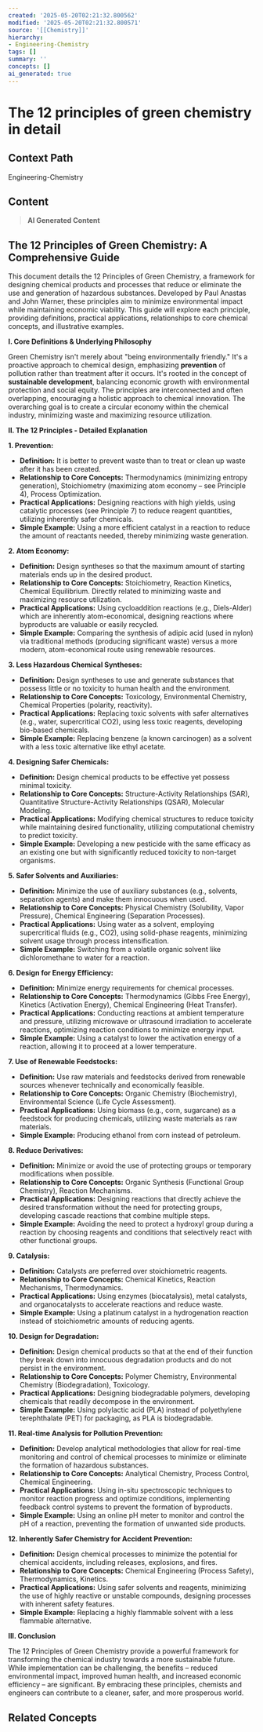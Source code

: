```yaml
---
created: '2025-05-20T02:21:32.800562'
modified: '2025-05-20T02:21:32.800571'
source: '[[Chemistry]]'
hierarchy:
- Engineering-Chemistry
tags: []
summary: ''
concepts: []
ai_generated: true
---
```


# The 12 principles of green chemistry in detail

## Context Path
Engineering-Chemistry

## Content
> **AI Generated Content**
## The 12 Principles of Green Chemistry: A Comprehensive Guide

This document details the 12 Principles of Green Chemistry, a framework for designing chemical products and processes that reduce or eliminate the use and generation of hazardous substances. Developed by Paul Anastas and John Warner, these principles aim to minimize environmental impact while maintaining economic viability.  This guide will explore each principle, providing definitions, practical applications, relationships to core chemical concepts, and illustrative examples.

**I. Core Definitions & Underlying Philosophy**

Green Chemistry isn't merely about "being environmentally friendly." It's a proactive approach to chemical design, emphasizing **prevention** of pollution rather than treatment after it occurs.  It's rooted in the concept of **sustainable development**, balancing economic growth with environmental protection and social equity.  The principles are interconnected and often overlapping, encouraging a holistic approach to chemical innovation.  The overarching goal is to create a circular economy within the chemical industry, minimizing waste and maximizing resource utilization.

**II. The 12 Principles - Detailed Explanation**

**1. Prevention:**
   * **Definition:** It is better to prevent waste than to treat or clean up waste after it has been created.
   * **Relationship to Core Concepts:** Thermodynamics (minimizing entropy generation), Stoichiometry (maximizing atom economy – see Principle 4), Process Optimization.
   * **Practical Applications:**  Designing reactions with high yields, using catalytic processes (see Principle 7) to reduce reagent quantities, utilizing inherently safer chemicals.
   * **Simple Example:**  Using a more efficient catalyst in a reaction to reduce the amount of reactants needed, thereby minimizing waste generation.

**2. Atom Economy:**
   * **Definition:**  Design syntheses so that the maximum amount of starting materials ends up in the desired product.
   * **Relationship to Core Concepts:** Stoichiometry, Reaction Kinetics, Chemical Equilibrium.  Directly related to minimizing waste and maximizing resource utilization.
   * **Practical Applications:**  Using cycloaddition reactions (e.g., Diels-Alder) which are inherently atom-economical, designing reactions where byproducts are valuable or easily recycled.
   * **Simple Example:**  Comparing the synthesis of adipic acid (used in nylon) via traditional methods (producing significant waste) versus a more modern, atom-economical route using renewable resources.

**3. Less Hazardous Chemical Syntheses:**
   * **Definition:**  Design syntheses to use and generate substances that possess little or no toxicity to human health and the environment.
   * **Relationship to Core Concepts:** Toxicology, Environmental Chemistry, Chemical Properties (polarity, reactivity).
   * **Practical Applications:**  Replacing toxic solvents with safer alternatives (e.g., water, supercritical CO2), using less toxic reagents, developing bio-based chemicals.
   * **Simple Example:**  Replacing benzene (a known carcinogen) as a solvent with a less toxic alternative like ethyl acetate.

**4. Designing Safer Chemicals:**
   * **Definition:** Design chemical products to be effective yet possess minimal toxicity.
   * **Relationship to Core Concepts:** Structure-Activity Relationships (SAR), Quantitative Structure-Activity Relationships (QSAR), Molecular Modeling.
   * **Practical Applications:**  Modifying chemical structures to reduce toxicity while maintaining desired functionality, utilizing computational chemistry to predict toxicity.
   * **Simple Example:**  Developing a new pesticide with the same efficacy as an existing one but with significantly reduced toxicity to non-target organisms.

**5. Safer Solvents and Auxiliaries:**
   * **Definition:**  Minimize the use of auxiliary substances (e.g., solvents, separation agents) and make them innocuous when used.
   * **Relationship to Core Concepts:** Physical Chemistry (Solubility, Vapor Pressure), Chemical Engineering (Separation Processes).
   * **Practical Applications:**  Using water as a solvent, employing supercritical fluids (e.g., CO2), using solid-phase reagents, minimizing solvent usage through process intensification.
   * **Simple Example:**  Switching from a volatile organic solvent like dichloromethane to water for a reaction.

**6. Design for Energy Efficiency:**
   * **Definition:** Minimize energy requirements for chemical processes.
   * **Relationship to Core Concepts:** Thermodynamics (Gibbs Free Energy), Kinetics (Activation Energy), Chemical Engineering (Heat Transfer).
   * **Practical Applications:**  Conducting reactions at ambient temperature and pressure, utilizing microwave or ultrasound irradiation to accelerate reactions, optimizing reaction conditions to minimize energy input.
   * **Simple Example:**  Using a catalyst to lower the activation energy of a reaction, allowing it to proceed at a lower temperature.

**7. Use of Renewable Feedstocks:**
   * **Definition:** Use raw materials and feedstocks derived from renewable sources whenever technically and economically feasible.
   * **Relationship to Core Concepts:** Organic Chemistry (Biochemistry), Environmental Science (Life Cycle Assessment).
   * **Practical Applications:**  Using biomass (e.g., corn, sugarcane) as a feedstock for producing chemicals, utilizing waste materials as raw materials.
   * **Simple Example:**  Producing ethanol from corn instead of petroleum.

**8. Reduce Derivatives:**
   * **Definition:** Minimize or avoid the use of protecting groups or temporary modifications when possible.
   * **Relationship to Core Concepts:** Organic Synthesis (Functional Group Chemistry), Reaction Mechanisms.
   * **Practical Applications:**  Designing reactions that directly achieve the desired transformation without the need for protecting groups, developing cascade reactions that combine multiple steps.
   * **Simple Example:**  Avoiding the need to protect a hydroxyl group during a reaction by choosing reagents and conditions that selectively react with other functional groups.

**9. Catalysis:**
   * **Definition:** Catalysts are preferred over stoichiometric reagents.
   * **Relationship to Core Concepts:** Chemical Kinetics, Reaction Mechanisms, Thermodynamics.
   * **Practical Applications:**  Using enzymes (biocatalysis), metal catalysts, and organocatalysts to accelerate reactions and reduce waste.
   * **Simple Example:**  Using a platinum catalyst in a hydrogenation reaction instead of stoichiometric amounts of reducing agents.

**10. Design for Degradation:**
   * **Definition:** Design chemical products so that at the end of their function they break down into innocuous degradation products and do not persist in the environment.
   * **Relationship to Core Concepts:** Polymer Chemistry, Environmental Chemistry (Biodegradation), Toxicology.
   * **Practical Applications:**  Designing biodegradable polymers, developing chemicals that readily decompose in the environment.
   * **Simple Example:**  Using polylactic acid (PLA) instead of polyethylene terephthalate (PET) for packaging, as PLA is biodegradable.

**11. Real-time Analysis for Pollution Prevention:**
   * **Definition:** Develop analytical methodologies that allow for real-time monitoring and control of chemical processes to minimize or eliminate the formation of hazardous substances.
   * **Relationship to Core Concepts:** Analytical Chemistry, Process Control, Chemical Engineering.
   * **Practical Applications:**  Using in-situ spectroscopic techniques to monitor reaction progress and optimize conditions, implementing feedback control systems to prevent the formation of byproducts.
   * **Simple Example:**  Using an online pH meter to monitor and control the pH of a reaction, preventing the formation of unwanted side products.

**12. Inherently Safer Chemistry for Accident Prevention:**
   * **Definition:** Design chemical processes to minimize the potential for chemical accidents, including releases, explosions, and fires.
   * **Relationship to Core Concepts:** Chemical Engineering (Process Safety), Thermodynamics, Kinetics.
   * **Practical Applications:**  Using safer solvents and reagents, minimizing the use of highly reactive or unstable compounds, designing processes with inherent safety features.
   * **Simple Example:**  Replacing a highly flammable solvent with a less flammable alternative.



**III. Conclusion**

The 12 Principles of Green Chemistry provide a powerful framework for transforming the chemical industry towards a more sustainable future.  While implementation can be challenging, the benefits – reduced environmental impact, improved human health, and increased economic efficiency – are significant.  By embracing these principles, chemists and engineers can contribute to a cleaner, safer, and more prosperous world.

## Related Concepts
